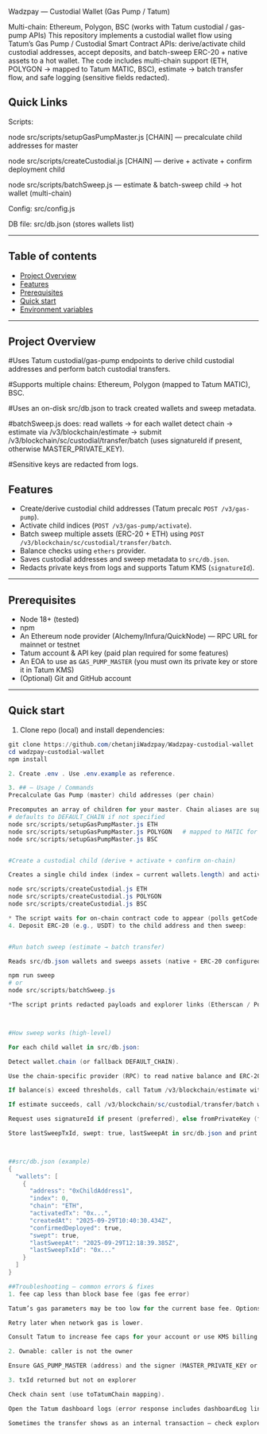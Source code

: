  
Wadzpay — Custodial Wallet (Gas Pump / Tatum)

Multi-chain: Ethereum, Polygon, BSC (works with Tatum custodial / gas-pump APIs)
This repository implements a custodial wallet flow using Tatum’s Gas Pump / Custodial Smart Contract APIs: derive/activate child custodial addresses, accept deposits, and batch-sweep ERC-20 + native assets to a hot wallet. The code includes multi-chain support (ETH, POLYGON → mapped to Tatum MATIC, BSC), estimate → batch transfer flow, and safe logging (sensitive fields redacted).


## Quick Links

Scripts:

node src/scripts/setupGasPumpMaster.js [CHAIN] — precalculate child addresses for master

node src/scripts/createCustodial.js [CHAIN] — derive + activate + confirm deployment child

node src/scripts/batchSweep.js — estimate & batch-sweep child → hot wallet (multi-chain)

Config: src/config.js

DB file: src/db.json (stores wallets list)

---

## Table of contents

- [Project Overview](#project-overview) 
- [Features](#features)  
- [Prerequisites](#prerequisites)  
- [Quick start](#quick-start)  
- [Environment variables](#environment-variables)  


---
## Project Overview 
#Uses Tatum custodial/gas-pump endpoints to derive child custodial addresses and perform batch custodial transfers.

#Supports multiple chains: Ethereum, Polygon (mapped to Tatum MATIC), BSC.

#Uses an on-disk src/db.json to track created wallets and sweep metadata.

#batchSweep.js does: read wallets → for each wallet detect chain → estimate via /v3/blockchain/estimate → submit /v3/blockchain/sc/custodial/transfer/batch (uses signatureId if present, otherwise MASTER_PRIVATE_KEY).

#Sensitive keys are redacted from logs.


## Features

- Create/derive custodial child addresses (Tatum precalc `POST /v3/gas-pump`).
- Activate child indices (`POST /v3/gas-pump/activate`).
- Batch sweep multiple assets (ERC-20 + ETH) using `POST /v3/blockchain/sc/custodial/transfer/batch`.
- Balance checks using `ethers` provider.
- Saves custodial addresses and sweep metadata to `src/db.json`.
- Redacts private keys from logs and supports Tatum KMS (`signatureId`).

---

## Prerequisites

- Node 18+ (tested)
- npm
- An Ethereum node provider (Alchemy/Infura/QuickNode) — RPC URL for mainnet or testnet
- Tatum account & API key (paid plan required for some features)
- An EOA to use as `GAS_PUMP_MASTER` (you must own its private key or store it in Tatum KMS)
- (Optional) Git and GitHub account

---

## Quick start

1. Clone repo (local) and install dependencies:

```powershell
git clone https://github.com/chetanjiWadzpay/Wadzpay-custodial-wallet
cd wadzpay-custodial-wallet
npm install

2. Create .env . Use .env.example as reference. 

3. ## — Usage / Commands
Precalculate Gas Pump (master) child addresses (per chain)

Precomputes an array of children for your master. Chain aliases are supported (POLYGON → MATIC).
# defaults to DEFAULT_CHAIN if not specified
node src/scripts/setupGasPumpMaster.js ETH
node src/scripts/setupGasPumpMaster.js POLYGON   # mapped to MATIC for Tatum
node src/scripts/setupGasPumpMaster.js BSC


#Create a custodial child (derive + activate + confirm on-chain)

Creates a single child index (index = current wallets.length) and activates it (attempts feesCovered:true).

node src/scripts/createCustodial.js ETH
node src/scripts/createCustodial.js POLYGON
node src/scripts/createCustodial.js BSC

* The script waits for on-chain contract code to appear (polls getCode() up to ~1 minute). If no code appears it will skip saving; re-run later.
4. Deposit ERC-20 (e.g., USDT) to the child address and then sweep: 


#Run batch sweep (estimate → batch transfer)

Reads src/db.json wallets and sweeps assets (native + ERC-20 configured per chain) to hot wallet.

npm run sweep
# or
node src/scripts/batchSweep.js 

*The script prints redacted payloads and explorer links (Etherscan / Polygonscan / Bscscan) when Tatum returns a txId. 



#How sweep works (high-level)

For each child wallet in src/db.json:

Detect wallet.chain (or fallback DEFAULT_CHAIN).

Use the chain-specific provider (RPC) to read native balance and ERC-20 balance(s).

If balance(s) exceed thresholds, call Tatum /v3/blockchain/estimate with type: TRANSFER_CUSTODIAL to confirm validity and gas.

If estimate succeeds, call /v3/blockchain/sc/custodial/transfer/batch with arrays: recipient[], contractType[], tokenAddress[], amount[], tokenId[].

Request uses signatureId if present (preferred), else fromPrivateKey (fallback).

Store lastSweepTxId, swept: true, lastSweepAt in src/db.json and print explorer link.



##src/db.json (example)
{
  "wallets": [
    {
      "address": "0xChildAddress1",
      "index": 0,
      "chain": "ETH",
      "activatedTx": "0x...",
      "createdAt": "2025-09-29T10:40:30.434Z",
      "confirmedDeployed": true,
      "swept": true,
      "lastSweepAt": "2025-09-29T12:18:39.385Z",
      "lastSweepTxId": "0x..."
    }
  ]
}

##Troubleshooting — common errors & fixes 
1. fee cap less than block base fee (gas fee error)

Tatum’s gas parameters may be too low for the current base fee. Options:

Retry later when network gas is lower.

Consult Tatum to increase fee caps for your account or use KMS billing options. 

2. Ownable: caller is not the owner

Ensure GAS_PUMP_MASTER (address) and the signer (MASTER_PRIVATE_KEY or SIGNATURE_ID) belong to the same EOA. If using signatureId, ensure it is for the master EOA. 

3. txId returned but not on explorer

Check chain sent (use toTatumChain mapping).

Open the Tatum dashboard logs (error response includes dashboardLog link) for more details.

Sometimes the transfer shows as an internal transaction — check explorer’s “Internal Txns” tab. 




